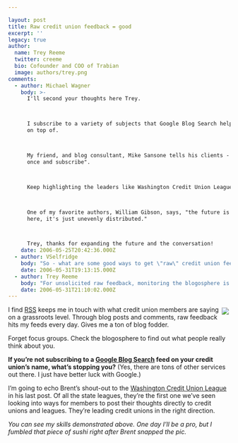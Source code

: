 ```yaml
---

layout: post
title: Raw credit union feedback = good
excerpt: ''
legacy: true
author:
  name: Trey Reeme
  twitter: creeme
  bio: Cofounder and COO of Trabian
  image: authors/trey.png
comments:
  - author: Michael Wagner
    body: >-
      I'll second your thoughts here Trey.



      I subscribe to a variety of subjects that Google Blog Search helps me stay
      on top of.



      My friend, and blog consultant, Mike Sansone tells his clients - "search
      once and subscribe".



      Keep highlighting the leaders like Washington Credit Union League.



      One of my favorite authors, William Gibson, says, "the future is already
      here, it's just unevenly distributed."



      Trey, thanks for expanding the future and the conversation!
    date: 2006-05-25T20:42:36.000Z
  - author: VSelfridge
    body: "So - what are some good ways to get \"raw\" credit union feedback outside of blogging? \r\n\r\nWe do quarterly member satisfaction surveys - and there is an open-ended area where members can provide qualitative data... We've just completed an online survey on our brand advertising - and had a few open ended questions...\r\n\r\nAny other practices that are out there - that CUs should make sure they are doing?  (In addition to monitoring the blogosphere - of course!) "
    date: 2006-05-31T19:13:15.000Z
  - author: Trey Reeme
    body: "For unsolicited raw feedback, monitoring the blogosphere is the next best thing to wiretapping.\n\nStumbling onto the raw feedback in the offline world is the tough part.  That's why internet search is so effective.\n\nFor solid offline feedback, I'll start by pointing to a recent post on \"Michael Wagner's blog\":http://www.ownyourbrand.com to help answer the question.  It's going to come from your most passionate (you might even call them \"over-the-top\") members.\n\nMike's post is \"Are your clients crazy?\":http://www.ownyourbrand.com/2006/05/23/are-your-clients-crazy/ and he says about \"one-percenters\" (your most vocal members), \"While they're your strongest advocates, they can also be your harshest critics. They often resist any changes and don't care about your marketplace constraints or business reasons for altering 'their brand'. But don't dismiss them – they have a gold mine of insight. Listen to them! Have you hugged your one-percenter today?\"\n\nThey're not afraid to say what's on their mind, and they're not afraid to say it to your face.  Too often, we pass these folks off as being \"complainers,\" though, and that's another story for another day.  But listen to 'em.  That's step one.  Nurture those relationships and listen to them as often as you can.\n\nAlso, I'd bet your front line and MSRs gets a ton of raw feedback in their ears.  But are you giving them a mouthpiece to pass the complaints along with the cheers up the chain to management?  I'd encourage staff (especially the parts of your staff having daily contact directly with members) to share the feedback they're getting, be it good, bad, ugly, or unfounded.  (I'm not talking about logging it through your CRM tool either, goodness knows!)  Perhaps citing anonymous examples on an internal blog?\n\nSurveys aren't perfect, but often that's the best thing we've got as far as solicited feedback goes, isn't it?  Good to hear that you're careful to include open-ended questions in yours.  The more detailed you can encourage your respondents to be, the better. "
    date: 2006-05-31T21:10:02.000Z
---
```


<p><a href="http://flickr.com/photos/trabian/sets/72057594092237143/"><img src="/images/legacy/sushi.jpg" style="float:right; margin: 4px;"></a>I find <a href="http://opensourcecu.com/articles/2005/06/21/the-complete-idiots-guide-to-rss-for-dummies"><span class="caps">RSS</span></a>  keeps me in touch with what credit union members are saying on a grassroots level.  Through blog posts and comments, raw feedback hits my feeds every day.  Gives me a ton of blog fodder.</p>
<p>Forget focus groups.  Check the blogosphere to find out what people really think about you.</p>
<p><strong>If you&#8217;re not subscribing to a <a href="http://blogsearch.google.com">Google Blog Search</a> feed on your credit union’s name, what&#8217;s stopping you?</strong>  (Yes, there are tons of other services out there.  I just have better luck with Google.)</p>
<p>I&#8217;m going to echo Brent&#8217;s shout-out to the <a href="http://www.waleague.org">Washington Credit Union League</a> in his last post.  Of all the state leagues, they&#8217;re the first one we&#8217;ve seen looking into ways for members to post their thoughts directly to credit unions and leagues.  They&#8217;re leading credit unions in the right direction.</p>
<p><em>You can see my skills demonstrated above.  One day I&#8217;ll be a pro, but I fumbled that piece of sushi right after Brent snapped the pic.</em></p>